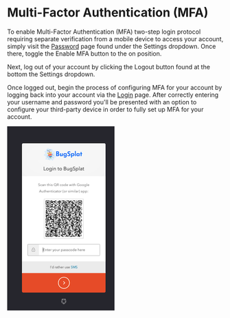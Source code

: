 # Multi-Factor Authentication (MFA)

To enable Multi-Factor Authentication (MFA) two-step login protocol requiring separate verification from a mobile device to access your account, simply visit the [Password](https://app.bugsplat.com/v2/password) page found under the Settings dropdown.  Once there, toggle the Enable MFA button to the on position. &#x20;

Next, log out of your account by clicking the Logout button found at the bottom the Settings dropdown. &#x20;

Once logged out, begin the process of configuring MFA for your account by logging back into your account via the [Login](https://app.bugsplat.com/auth0/login) page.  After correctly entering your username and password you'll be presented with an option to configure your third-party device in order to fully set up MFA for your account.&#x20;

![](../../.gitbook/assets/mfa-2f.png)&#x20;





